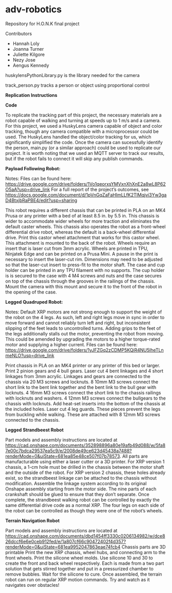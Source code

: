 # adv-robotics

Repository for H.O.N.K final project

Contributors
- Hannah Loly
- Joanna Turner
- Juliette Kilgore
- Nezy Jose
- Aengus Kennedy

huskylensPythonLibrary.py is the library needed for the camera

track_person.py tracks a person or object using proportional control 

**Replication Instructions**

**Code**

To replicate the tracking part of this project, the necessary materials are a robot capable of walking and turning at speeds up to 1 m/s and a camera. For this project, we used a HuskyLens camera capable of object and color tracking, though any camera compatible with a microprocessor could be used. The HuskyLens handled the object/color tracking for us, which significantly simplified the code. Once the camera can sucessfully identify the person, main.py (or a similar approach) could be used to replicate our project. It is worth noting that we used an MQTT server to track our results, but if the robot fails to connect it will skip any publish commands. 

**Payload Following Robot:**

Notes: 
Files can be found here:
https://drive.google.com/drive/folders/1Vo1qeorxsYMVxnXhXnE2a8wL8P62O5aA?usp=drive_link
For a full report of the project’s outcomes, see https://docs.google.com/document/d/1pVnGqZaFaHImLLfK2TlMqjvi3Yw3gaD4BtxjbRaPBE4/edit?usp=sharing

 This robot requires a different chassis that can be printed in PLA on an MK4 Prusa or any printer with a bed of at least 8.5 in. by 5.5 in. This chassis is wider to accommodate wider wheels for more traction and eliminates the default caster wheels. This chassis also operates the robot as a front-wheel differential drive robot, whereas the default is a back-wheel differential drive.
Print this castor wheel attachment that works for this castor wheel. This attachment is mounted to the back of the robot.
Wheels require an insert that is laser cut from 3mm acrylic. Wheels are printed in TPU, Ninjatek Edge and can be printed on a Prusa Mini. A pause in the print is necessary to insert the laser-cut rim. Dimensions may need to be adjusted so that the laser-cut insert to press-fit to the motor shaft. 
The case and cup holder can be printed in any TPU filament with no supports. The cup holder is is secured to the case with 4 M4 screws and nuts and the case secures on top of the chassis through the grooves in the railings of the chassis.
Mount the camera with this mount and secure it to the front of the robot in the opening of the case.

**Legged Quadruped Robot:**

Notes: Default XRP motors are not strong enough to support the weight of the robot on the 4 legs. As such, left and right legs move in sync in order to move forward and cannot reliably turn left and right, but inconsistent slipping of the feet leads to uncontrolled turns. Adding grips to the feet of the legs additionally stalls out the motor, preventing the robot from moving. This could be amended by upgrading the motors to a higher torque-rated motor and supplying a higher current. Files can be found here:
https://drive.google.com/drive/folders/1yJFZGq2zCDMP5KQiR4NU5IheTLnmeNLO?usp=drive_link

Print chassis in PLA on an MK4 printer or any printer of this bed or larger.
Print 2 pinion gears and 4 bull gears.
Laser cut 4 bent linkages and 4 short linkages from 3mm acrylic.
Linkages and gears are connected to the chassis via 20 M3 screws and locknuts. 8 10mm M3 screws connect the short link to the bent link together and the bent link to the bull gear with locknuts. 4 16mm M3 screws connect the short link to the chassis railings with locknuts and washers. 4 12mm M3 screws connect the bullgears to the chassis with locknuts.
Add heat-set inserts into the bottom of the chassis at the included holes. Laser cut 4 leg guards. These pieces prevent the legs from buckling while walking. These are attached with 8 12mm M3 screws connected to the chassis.

**Legged Strandbeest Robot**

Part models and assembly instructions are located at https://cad.onshape.com/documents/352898896a80e19afb49d088/w/5fa87e00c7bdca29537ea5c9/e/2008de49ce623d45438a7488?renderMode=0&uiState=681ea85e48ce507f07b78573. All parts are manufacturable using either a laser cutter or a 3D printer. 
For XRP version 1 chassis, a 1-cm hole must be drilled in the chassis between the motor shaft and the outside of the robot. For XRP version 2 chassis, these holes already exist, so the strandbeest linkage can be attached to the chassis without modification.
Assemble the linkage system according to its original Onshape assembly starting from the motor side. The nine parts of each crankshaft should be glued to ensure that they don’t separate. 
Once complete, the strandbeest walking robot can be controlled by exactly the same differential drive code as a normal XRP. The four legs on each side of the robot can be controlled as though they were one of the robot’s wheels. 

**Terrain Navigation Robot**

Part models and assembly instructions are located at https://cad.onshape.com/documents/dbd1454ff3330c0206134982/w/dce826dccf6e6e0ceb912fed/e/1a807cf66c90472402f4d357?renderMode=0&uiState=681ea9952047863eae74fcb4  Chassis parts are 3D printable
Print the new XRP chassis, wheel hubs, and connecting arm to the front wheels. Print the silicone wheel molds.
Use silicone 10 and 30 to create the front and back wheel respectively. Each is made from a two part solution that gets stirred together and put in a pressurized chamber to remove bubbles. Wait for the silicone to cure.
Once assembled, the terrain robot can run on regular XRP motion commands. Try and watch as it navigates over obstacles!

